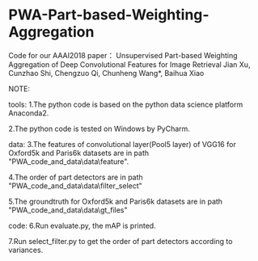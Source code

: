 # PWA-Part-based-Weighting-Aggregation
Code for our AAAI2018 paper：
Unsupervised Part-based Weighting Aggregation of Deep Convolutional Features for Image Retrieval
Jian Xu, Cunzhao Shi, Chengzuo Qi, Chunheng Wang*, Baihua Xiao

NOTE:

tools:
1.The python code is based on the python data science platform Anaconda2.

2.The python code is tested on Windows by PyCharm.


data:
3.The features of convolutional layer(Pool5 layer) of VGG16 for Oxford5k and Paris6k datasets 
  are in path "PWA_code_and_data\data\feature".
  
4.The order of part detectors are in path "PWA_code_and_data\data\filter_select"

5.The groundtruth for Oxford5k and Paris6k datasets are in path "PWA_code_and_data\data\gt_files"


code:
6.Run evaluate.py, the mAP is printed.

7.Run select_filter.py to get the order of part detectors according to variances. 
